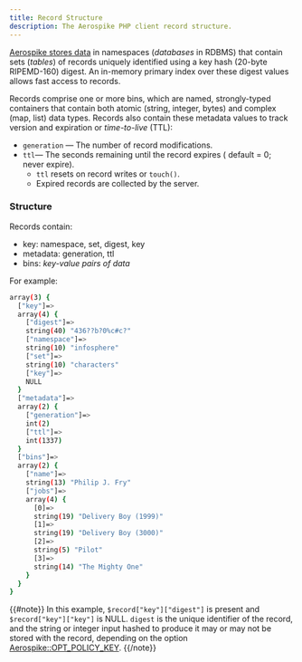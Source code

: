 ```yaml
---
title: Record Structure
description: The Aerospike PHP client record structure.
---
```


[Aerospike stores data](/docs/architecture/data-model.html) in namespaces (_databases_ in  RDBMS) that contain sets (_tables_) of records uniquely identified using a key hash (20-byte RIPEMD-160) digest. An in-memory primary index over these digest values allows fast access to records.

Records comprise one or more bins, which are named, strongly-typed containers that contain both atomic (string, integer, bytes) and complex (map, list) data types. Records also contain these metadata values to track version and expiration or *time-to-live* (TTL):

- `generation` &mdash; The number of record modifications.
- `ttl`&mdash; The seconds remaining until the record expires ( default = 0; never expire). 
  - `ttl` resets on record writes or `touch()`.
  - Expired records are collected by the server. 

### Structure

Records contain:
- key: namespace, set, digest, key
- metadata: generation, ttl
- bins: _key-value pairs of data_

For example:

```bash
array(3) {
  ["key"]=>
  array(4) {
    ["digest"]=> 
    string(40) "436??b?0%c#c?"
    ["namespace"]=>
    string(10) "infosphere"
    ["set"]=>
    string(10) "characters"
    ["key"]=>
    NULL
  }
  ["metadata"]=>
  array(2) {
    ["generation"]=>
    int(2)
    ["ttl"]=>
    int(1337)
  }
  ["bins"]=>
  array(2) {
    ["name"]=>
    string(13) "Philip J. Fry"
    ["jobs"]=>
    array(4) {
      [0]=>
      string(19) "Delivery Boy (1999)"
      [1]=>
      string(19) "Delivery Boy (3000)"
      [2]=>
      string(5) "Pilot"
      [3]=>
      string(14) "The Mighty One"
    }
  }
}
```
{{#note}}
In this example, `$record["key"]["digest"]` is present and `$record["key"]["key"]` is NULL. `digest` is the unique identifier of the record, and the string or integer input hashed to produce it may or may not be stored with the record, depending on the option [Aerospike::OPT\_POLICY\_KEY](https://github.com/aerospike/aerospike-client-php/blob/master/doc/aerospike.md).
{{/note}}

